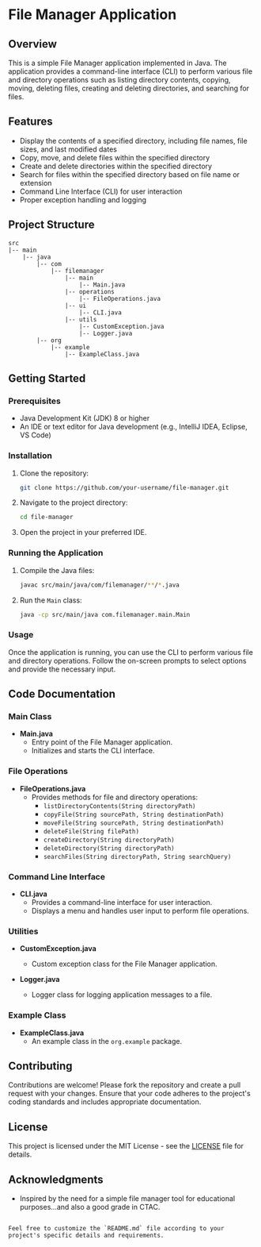 # File Manager Application

## Overview

This is a simple File Manager application implemented in Java. The application provides a command-line interface (CLI) to perform various file and directory operations such as listing directory contents, copying, moving, deleting files, creating and deleting directories, and searching for files.

## Features

- Display the contents of a specified directory, including file names, file sizes, and last modified dates
- Copy, move, and delete files within the specified directory
- Create and delete directories within the specified directory
- Search for files within the specified directory based on file name or extension
- Command Line Interface (CLI) for user interaction
- Proper exception handling and logging

## Project Structure

```
src
|-- main
    |-- java
        |-- com
            |-- filemanager
                |-- main
                    |-- Main.java
                |-- operations
                    |-- FileOperations.java
                |-- ui
                    |-- CLI.java
                |-- utils
                    |-- CustomException.java
                    |-- Logger.java
        |-- org
            |-- example
                |-- ExampleClass.java
```

## Getting Started

### Prerequisites

- Java Development Kit (JDK) 8 or higher
- An IDE or text editor for Java development (e.g., IntelliJ IDEA, Eclipse, VS Code)

### Installation

1. Clone the repository:
   ```sh
   git clone https://github.com/your-username/file-manager.git
   ```

2. Navigate to the project directory:
   ```sh
   cd file-manager
   ```

3. Open the project in your preferred IDE.

### Running the Application

1. Compile the Java files:
   ```sh
   javac src/main/java/com/filemanager/**/*.java
   ```

2. Run the `Main` class:
   ```sh
   java -cp src/main/java com.filemanager.main.Main
   ```

### Usage

Once the application is running, you can use the CLI to perform various file and directory operations. Follow the on-screen prompts to select options and provide the necessary input.

## Code Documentation

### Main Class

- **Main.java**
  - Entry point of the File Manager application.
  - Initializes and starts the CLI interface.

### File Operations

- **FileOperations.java**
  - Provides methods for file and directory operations:
    - `listDirectoryContents(String directoryPath)`
    - `copyFile(String sourcePath, String destinationPath)`
    - `moveFile(String sourcePath, String destinationPath)`
    - `deleteFile(String filePath)`
    - `createDirectory(String directoryPath)`
    - `deleteDirectory(String directoryPath)`
    - `searchFiles(String directoryPath, String searchQuery)`

### Command Line Interface

- **CLI.java**
  - Provides a command-line interface for user interaction.
  - Displays a menu and handles user input to perform file operations.

### Utilities

- **CustomException.java**
  - Custom exception class for the File Manager application.
  
- **Logger.java**
  - Logger class for logging application messages to a file.

### Example Class

- **ExampleClass.java**
  - An example class in the `org.example` package.

## Contributing

Contributions are welcome! Please fork the repository and create a pull request with your changes. Ensure that your code adheres to the project's coding standards and includes appropriate documentation.

## License

This project is licensed under the MIT License - see the [LICENSE](LICENSE) file for details.

## Acknowledgments

- Inspired by the need for a simple file manager tool for educational purposes...and also a good grade in CTAC.

```

Feel free to customize the `README.md` file according to your project's specific details and requirements.

